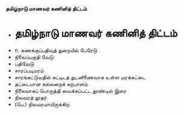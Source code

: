 **தமிழ்நாடு மாணவர் கணினித் திட்டம்**
- # தமிழ்நாடு மாணவர் கணினித் திட்டம்
- n. கணக்குப்பதிவுத் துறையில் பேரேடு
- நிலைப்பகுதி வேடு
-  பதிவேடு
- சாரப்படிமரம்
- சாரங்கட்டுவதில் கட்டிடத் துடனிணைவாக உள்ள மரக்கட்டை
- தட்டையான கல்லறைக் கற்பாளம்
- நிலையாகப் பொருத்தி வைக்கப்பட்ட தூண்டில் இரை
- நிலவரத் தூதர்
- (பெ.) நிலவரமாயிருக்கிற.

